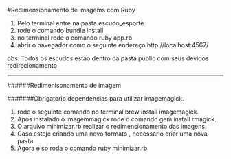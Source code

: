 #Redimensionamento de imagems com Ruby


1. Pelo terminal entre na pasta escudo_esporte
2. rode o comando bundle install
3. no terminal rode o comando ruby app.rb
4. abrir o navegador como o seguinte endereço http://localhost:4567/

obs: Todos os escudos estao dentro da pasta public com seus devidos redirecionamento

-----------------------------------------------------------------------------------------------------------

######Redimenisonamento de imagem

#######Obrigatorio dependencias para utilizar imagemagick.

1. rode o seguinte comando no terminal brew install imagemagick.
2. Apos instalado o imagemmagick rode o comando gem install rmagick.  
3. O arquivo minimizar.rb realizar o redimensionamento das imagens.
4. Caso esteje criando uma novo formato , necessario criar uma nova pasta.
5. Agora é so roda o comando ruby minimizar.rb.